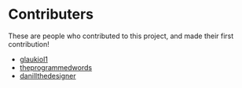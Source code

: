 # Contributers

These are people who contributed to this project, and made their first contribution!

- [glaukiol1](https://github.com/glaukiol1)
- [theprogrammedwords](https://github.com/theprogrammedwords/)
- [danillthedesigner](https://github.com/danillthedesigner)